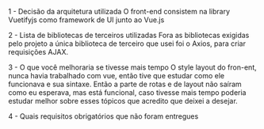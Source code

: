1 - Decisão da arquitetura utilizada
O front-end consistem na library Vuetifyjs como framework de UI junto ao Vue.js
 
2 - Lista de bibliotecas de terceiros utilizadas
Fora as bibliotecas exigidas pelo projeto a única biblioteca de terceiro que usei foi o Axios, para criar requisições AJAX.
 
3 - O que você melhoraria se tivesse mais tempo
O style layout do fron-ent, nunca havia trabalhado com vue, então tive que estudar como ele funcionava e sua sintaxe.
Então a parte de rotas e de layout não saíram como eu esperava, mas está funcional, caso tivesse mais tempo poderia estudar melhor sobre esses tópicos que acredito que deixei a desejar.
 
4 - Quais requisitos obrigatórios que não foram entregues
